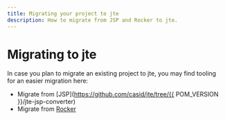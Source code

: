 ```yaml
---
title: Migrating your project to jte
description: How to migrate from JSP and Rocker to jte.
---
```


# Migrating to jte

In case you plan to migrate an existing project to jte, you may find tooling for an easier migration here:

- Migrate from [JSP](https://github.com/casid/jte/tree/{{ POM_VERSION }}/jte-jsp-converter)
- Migrate from [Rocker](https://github.com/casid/jte/issues/205)
